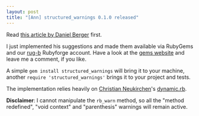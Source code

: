 ```yaml
--- 
layout: post
title: "[Ann] structured_warnings 0.1.0 released"
---
```

Read [this article by Daniel Berger](http://www.oreillynet.com/ruby/blog/2008/02/structured_warnings_now.html) first.

I just implemented his suggestions and made them available via RubyGems and our [rug-b](http://www.rug-b.com/) Rubyforge account. Have a look at the [gems website](http://rug-b.rubyforge.org/structured_warnings/) and leave me a comment, if you like.

A simple `gem install structured_warnings` will bring it to your machine, another `require 'structured_warnings'` brings it to your project and tests.

The implementation relies heavily on [Christian Neukirchen](http://chneukirchen.org/)'s [dynamic.rb](http://chneukirchen.org/talks/euruko-2005/dynamic.rb).

**Disclaimer**: I cannot manipulate the `rb_warn` method, so all the "method redefined", "void context" and "parenthesis" warnings will remain active.
